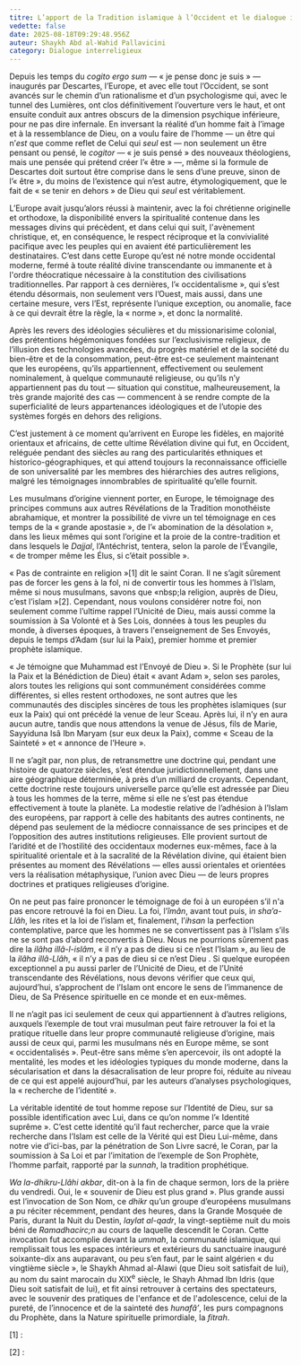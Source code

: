 ```yaml
---
titre: L’apport de la Tradition islamique à l’Occident et le dialogue interreligieux
vedette: false
date: 2025-08-18T09:29:48.956Z
auteur: Shaykh Abd al-Wahid Pallavicini
category: Dialogue interreligieux
---
```

Depuis les temps du *cogito ergo sum* *—*&nbsp;«&nbsp;je pense donc je suis&nbsp;»&nbsp;*—* inaugurés par Descartes, l’Europe, et avec elle tout l’Occident, se sont avancés sur le chemin d’un rationalisme et d’un psychologisme qui, avec le tunnel des Lumières, ont clos définitivement l’ouverture vers le haut, et ont ensuite conduit aux antres obscurs de la dimension psychique inférieure, pour ne pas dire infernale. En inversant la réalité d’un homme fait à l’image et à la ressemblance de Dieu, on a voulu faire de l’homme *—*&nbsp;un &ecirc;tre qui n’*est* que comme reflet de Celui qui *seul* est&nbsp;*—* non seulement un &ecirc;tre pensant ou pensé, le *cogitor* *—*&nbsp;«&nbsp;je suis pensé&nbsp;» des nouveaux théologiens, mais une pensée qui prétend créer l’«&nbsp;&ecirc;tre&nbsp;»&nbsp;*—*, m&ecirc;me si la formule de Descartes doit surtout &ecirc;tre comprise dans le sens d’une preuve, sinon de l’«&nbsp;&ecirc;tre&nbsp;», du moins de l’existence qui n’est autre, étymologiquement, que le fait de «&nbsp;se tenir en dehors&nbsp;» de Dieu qui *seul* est véritablement.

L’Europe avait jusqu’alors réussi à maintenir, avec la foi chrétienne originelle et orthodoxe, la disponibilité envers la spiritualité contenue dans les messages divins qui précèdent, et dans celui qui suit, l'avènement christique, et, en conséquence, le respect réciproque et la convivialité pacifique avec les peuples qui en avaient été particulièrement les destinataires. C’est dans cette Europe qu’est né notre monde occidental moderne, fermé à toute réalité divine transcendante ou immanente et à l'ordre théocratique
nécessaire à la constitution des civilisations traditionnelles. Par rapport à ces dernières, l’«&nbsp;occidentalisme&nbsp;», qui s’est étendu désormais, non seulement vers l’Ouest, mais aussi, dans une certaine mesure, vers l’Est, représente l’unique exception, ou anomalie, face à ce qui devrait être la règle, la «&nbsp;norme&nbsp;», et donc la normalité.

Après les revers des idéologies séculières et du missionarisime colonial, des prétentions hégémoniques fondées sur l’exclusivisme religieux, de l’illusion des technologies avancées, du progrès matériel et de la société du bien-être et de la consommation, peut-&ecirc;tre est-ce seulement maintenant que les européens, qu’ils appartiennent, effectivement ou seulement nominalement, à quelque communauté religieuse, ou qu’ils n’y appartiennent pas du tout *—*&nbsp;situation qui constitue, malheureusement, la très grande majorité des cas&nbsp;*—* commencent à se rendre compte de la superficialité de leurs appartenances idéologiques et de l’utopie des systèmes forgés en dehors des religions.

C’est justement à ce moment qu’arrivent en Europe les fidèles, en majorité orientaux et africains, de cette ultime Révélation divine qui fut, en Occident, reléguée pendant des siècles au rang des particularités ethniques et historico-géographiques, et qui attend toujours Ia reconnaissance officielle de son universalité par les membres des hiérarchies des autres religions, malgré Ies témoignages innombrables de spiritualité qu’elle fournit.

Les musulmans d’origine viennent porter, en Europe, le témoignage des principes communs aux autres Révélations de la Tradition monothéiste abrahamique, et montrer la possibilité de vivre un tel témoignage en ces temps de la «&nbsp;grande apostasie&nbsp;», de l’«&nbsp;abomination de la désolation&nbsp;», dans les lieux mêmes qui sont l’origine et la proie de la contre-tradition et dans lesquels le *Dajjal*, l’Antéchrist, tentera, selon la parole de l’Évangile, «&nbsp;de tromper même les Élus, si c’était possible&nbsp;».

«&nbsp;Pas de contrainte en religion&nbsp;»\[1] dit le saint Coran. Il ne s’agit sûrement pas de forcer les gens à la fol, ni de convertir tous les hommes à l’Islam, m&ecirc;me si nous musulmans, savons que «nbsp;la religion, auprès de Dieu, c’est l’islam&nbsp;»\[2]. Cependant, nous voulons considérer notre foi, non seulement comme l’ultime rappel l’Unicité de Dieu, mais aussi comme la soumission à Sa Volonté et à Ses Lois, données à tous les peuples du monde, à diverses époques, à travers l'enseignement de Ses Envoyés, depuis le temps d’Adam (sur lui la Paix), premier homme et premier prophète islamique.

«&nbsp;Je témoigne que Muhammad est l’Envoyé de Dieu&nbsp;». Si le Prophète (sur lui la Paix et la Bénédiction de Dieu) était «&nbsp;avant Adam&nbsp;», selon ses paroles, alors toutes les religions qui sont communément considérées comme différentes, si elles restent orthodoxes, ne sont autres que les communautés des disciples sincères de tous les prophètes islamiques (sur eux la Paix) qui ont précédé la venue de leur Sceau. Après lui, il n’y en aura aucun autre, tandis que nous attendons la venue de Jésus, fils de Marie, Sayyiduna Is&acirc; Ibn Maryam (sur eux deux la Paix), comme «&nbsp;Sceau de la Sainteté&nbsp;» et «&nbsp;annonce de l’Heure&nbsp;».

Il ne s’agit par, non plus, de retransmettre une doctrine qui, pendant une histoire de quatorze siècles, s’est étendue juridictionnellement, dans une aire géographique déterminée, à près d’un milliard de croyants. Cependant, cette doctrine reste toujours universelle parce qu’elle est adressée par Dieu à tous les
hommes de la terre, même si elle ne s’est pas étendue effectivement à toute la planète. La modestie relative de l’adhésion à l’Islam des européens, par rapport à celle des habitants des autres continents, ne dépend pas seulement de la médiocre connaissance de ses principes et de l’opposition des autres institutions
religieuses. Elle provient surtout de l’aridité et de l’hostilité des occidentaux modernes eux-mêmes, face à la spiritualité orientale et à la sacralité de la Révélation divine, qui étaient bien présentes au moment des Révélations *—*&nbsp;elles aussi orientales et orientées vers la réalisation métaphysique, l’union avec Dieu&nbsp;*—* de leurs propres doctrines et pratiques religieuses d’origine.

On ne peut pas faire prononcer le témoignage de foi à un européen s’il n'a pas encore retrouvé la foi en Dieu. La foi, l’*&icirc;m&acirc;n*, avant tout puis, i*n sha’a-Ll&acirc;h*, les rites et la loi de l’islam et, finalement, l’*ihsan* la perfection contemplative, parce que les hommes ne se convertissent pas à l'Islam s’ils ne se sont pas d’abord reconvertis à Dieu. Nous ne pourrions sûrement pas dire la *il&acirc;ha ill&acirc;-l-isl&acirc;m*, «&nbsp;il n’y a pas de dieu si ce n’est l’Islam&nbsp;», au lieu de la *il&acirc;ha ill&acirc;-Ll&acirc;h*, «&nbsp;il n’y a pas de dieu si ce n’est Dieu&nbsp;. Si quelque européen exceptionnel a pu aussi parler de l’Unicité de Dieu, et de l’Unité transcendante des Révélations, nous devons vérifier que ceux qui, aujourd’hui, s’approchent de l’Islam ont encore le sens de l’immanence de Dieu, de Sa Présence spirituelle en ce monde et en eux-mêmes.

Il ne n’agit pas ici seulement de ceux qui appartiennent à d’autres religions, auxquels l’exemple de tout vrai musulman peut faire retrouver la foi et la pratique rituelle dans leur propre communauté religieuse d’origine, mais aussi de ceux qui, parmi les musulmans nés en Europe même, se sont «&nbsp;occidentalisés&nbsp;». Peut-être sans même s’en apercevoir, ils ont adopté la mentalité, les modes et les idéologies typiques du monde moderne, dans la sécularisation et dans la désacralisation de leur propre foi, réduite au niveau de ce qui est appelé aujourd’hui, par les auteurs d’analyses psychologiques, la «&nbsp;recherche de l’identité&nbsp;».

La véritable identité de tout homme repose sur l’Identité de Dieu, sur sa possible identification avec Lui, dans ce qu’on nomme l’«&nbsp;Identité suprême&nbsp;». C’est cette identité qu’il faut rechercher, parce que la vraie recherche dans l’Islam est celle de la Vérité qui est Dieu Lui-même, dans notre vie d’ici-bas, par la pénétration de Son Livre sacré, le Coran, par la soumission à Sa Loi et par l’imitation de l’exemple de Son Prophète, l’homme parfait, rapporté par la *sunnah*, la tradition prophétique.

*Wa la-dhikru-Ll&acirc;hi akbar*, dit-on à la fin de chaque sermon, lors de la prière du vendredi. Oui, le «&nbsp;souvenir de Dieu est plus grand&nbsp;». Plus grande aussi est l’invocation de Son Nom, ce *dhikr* qu’un groupe d’européens musulmans a pu réciter récemment, pendant des heures, dans la Grande Mosquée de Paris, durant la Nuit du Destin, *laylat al-qadr*, la vingt-septième nuit du mois béni de *Ramadhacirc;n* au cours de laquelle descendit le Coran. Cette invocation fut accomplie devant la *ummah*, la communauté islamique, qui remplissait tous les espaces intérieurs et extérieurs du sanctuaire inauguré soixante-dix ans auparavant, ou peu s’en faut, par le saint algérien «&nbsp;du vingtième siècle&nbsp;», le Shaykh Ahmad al-Alawi (que Dieu soit satisfait de lui), au nom du saint marocain du XIX<sup>e</sup> siècle, le Shayh Ahmad Ibn Idris (que Dieu soit satisfait de lui), et fit ainsi retrouver à certains des spectateurs, avec le souvenir des pratiques de l'enfance et de l'adolescence, celui de la pureté, de l’innocence et de la sainteté des *hunaf&acirc;’*, les purs compagnons du Prophète, dans la Nature spirituelle primordiale, la *fitrah*.

\[1] : 

\[2] :